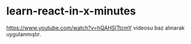 # learn-react-in-x-minutes
https://www.youtube.com/watch?v=hQAHSlTtcmY videosu baz alınarak uygulanmıştır.
